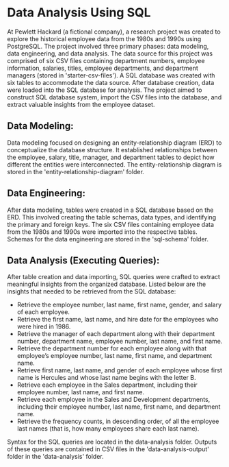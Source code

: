 # Data Analysis Using SQL
At Pewlett Hackard (a fictional company), a research project was created to explore the historical employee data from the 1980s and 1990s using PostgreSQL. The project involved three primary phases: data modeling, data engineering, and data analysis. The data source for this project was comprised of six CSV files containing department numbers, employee information, salaries, titles, employee departments, and department managers (stored in 'starter-csv-files'). A SQL database was created with six tables to accommodate the data source. After database creation, data were loaded into the SQL database for analysis. The project aimed to construct SQL database system, import the CSV files into the database, and extract valuable insights from the employee dataset.

## Data Modeling: 
Data modeling focused on designing an entity-relationship diagram (ERD) to conceptualize the database structure. It established relationships between the employee, salary, title, manager, and department tables to depict how different the entities were interconnected. The entity-relationship diagram is stored in the 'entity-relationship-diagram' folder.

## Data Engineering:
After data modeling, tables were created in a SQL database based on the ERD. This involved creating the table schemas, data types, and identifying the primary and foreign keys. The six CSV files containing employee data from the 1980s and 1990s were imported into the respective tables. Schemas for the data engineering are stored in the 'sql-schema' folder.

## Data Analysis (Executing Queries):
After table creation and data importing, SQL queries were crafted to extract meaningful insights from the organized database. Listed below are the insights that needed to be retrieved from the SQL database:

* Retrieve the employee number, last name, first name, gender, and salary of each employee.
* Retrieve the first name, last name, and hire date for the employees who were hired in 1986.
* Retrieve the manager of each department along with their department number, department name, employee number, last name, and first name.
* Retrieve the department number for each employee along with that employee’s employee number, last name, first name, and department name.
* Retrieve first name, last name, and gender of each employee whose first name is Hercules and whose last name begins with the letter B.
* Retrieve each employee in the Sales department, including their employee number, last name, and first name.
* Retrieve each employee in the Sales and Development departments, including their employee number, last name, first name, and department name.
* Retrieve the frequency counts, in descending order, of all the employee last names (that is, how many employees share each last name).

Syntax for the SQL queries are located in the data-analysis folder. Outputs of these queries are contained in CSV files in the 'data-analysis-output' folder in the 'data-analysis' folder.





